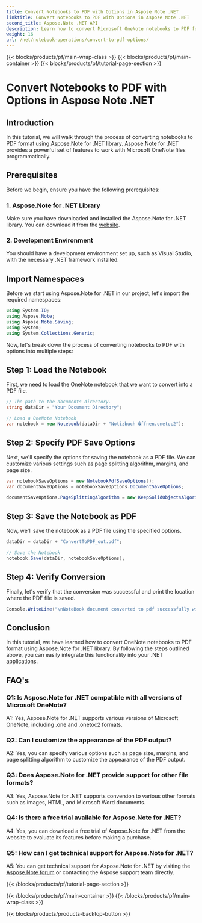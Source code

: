 ```yaml
---
title: Convert Notebooks to PDF with Options in Aspose Note .NET
linktitle: Convert Notebooks to PDF with Options in Aspose Note .NET
second_title: Aspose.Note .NET API
description: Learn how to convert Microsoft OneNote notebooks to PDF format using Aspose.Note for .NET library with customizable options.
weight: 16
url: /net/notebook-operations/convert-to-pdf-options/
---
```


{{< blocks/products/pf/main-wrap-class >}}
{{< blocks/products/pf/main-container >}}
{{< blocks/products/pf/tutorial-page-section >}}

# Convert Notebooks to PDF with Options in Aspose Note .NET

## Introduction

In this tutorial, we will walk through the process of converting notebooks to PDF format using Aspose.Note for .NET library. Aspose.Note for .NET provides a powerful set of features to work with Microsoft OneNote files programmatically.

## Prerequisites

Before we begin, ensure you have the following prerequisites:

### 1. Aspose.Note for .NET Library
Make sure you have downloaded and installed the Aspose.Note for .NET library. You can download it from the [website](https://releases.aspose.com/note/net/).

### 2. Development Environment
You should have a development environment set up, such as Visual Studio, with the necessary .NET framework installed.

## Import Namespaces

Before we start using Aspose.Note for .NET in our project, let's import the required namespaces:

```csharp
using System.IO;
using Aspose.Note;
using Aspose.Note.Saving;
using System;
using System.Collections.Generic;
```

Now, let's break down the process of converting notebooks to PDF with options into multiple steps:

## Step 1: Load the Notebook

First, we need to load the OneNote notebook that we want to convert into a PDF file.

```csharp
// The path to the documents directory.
string dataDir = "Your Document Directory";

// Load a OneNote Notebook
var notebook = new Notebook(dataDir + "Notizbuch �ffnen.onetoc2");
```

## Step 2: Specify PDF Save Options

Next, we'll specify the options for saving the notebook as a PDF file. We can customize various settings such as page splitting algorithm, margins, and page size.

```csharp
var notebookSaveOptions = new NotebookPdfSaveOptions();
var documentSaveOptions = notebookSaveOptions.DocumentSaveOptions;

documentSaveOptions.PageSplittingAlgorithm = new KeepSolidObjectsAlgorithm();
```

## Step 3: Save the Notebook as PDF

Now, we'll save the notebook as a PDF file using the specified options.

```csharp
dataDir = dataDir + "ConvertToPDF_out.pdf";

// Save the Notebook
notebook.Save(dataDir, notebookSaveOptions);
```

## Step 4: Verify Conversion

Finally, let's verify that the conversion was successful and print the location where the PDF file is saved.

```csharp
Console.WriteLine("\nNoteBook document converted to pdf successfully with save options.\nFile saved at " + dataDir);
```

## Conclusion

In this tutorial, we have learned how to convert OneNote notebooks to PDF format using Aspose.Note for .NET library. By following the steps outlined above, you can easily integrate this functionality into your .NET applications.

## FAQ's

### Q1: Is Aspose.Note for .NET compatible with all versions of Microsoft OneNote?

A1: Yes, Aspose.Note for .NET supports various versions of Microsoft OneNote, including .one and .onetoc2 formats.

### Q2: Can I customize the appearance of the PDF output?

A2: Yes, you can specify various options such as page size, margins, and page splitting algorithm to customize the appearance of the PDF output.

### Q3: Does Aspose.Note for .NET provide support for other file formats?

A3: Yes, Aspose.Note for .NET supports conversion to various other formats such as images, HTML, and Microsoft Word documents.

### Q4: Is there a free trial available for Aspose.Note for .NET?

A4: Yes, you can download a free trial of Aspose.Note for .NET from the website to evaluate its features before making a purchase.

### Q5: How can I get technical support for Aspose.Note for .NET?

A5: You can get technical support for Aspose.Note for .NET by visiting the [Aspose.Note forum](https://forum.aspose.com/c/note/28) or contacting the Aspose support team directly.

{{< /blocks/products/pf/tutorial-page-section >}}

{{< /blocks/products/pf/main-container >}}
{{< /blocks/products/pf/main-wrap-class >}}

{{< blocks/products/products-backtop-button >}}
